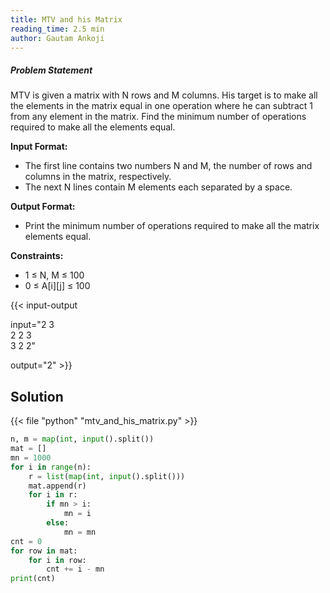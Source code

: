 ```yaml
---
title: MTV and his Matrix
reading_time: 2.5 min
author: Gautam Ankoji
---
```


##### Problem Statement

MTV is given a matrix with N rows and M columns. His target is to make all the elements in the matrix equal in one operation where he can subtract 1 from any element in the matrix. Find the minimum number of operations required to make all the elements equal.

**Input Format:**

* The first line contains two numbers N and M, the number of rows and columns in the matrix, respectively.
* The next N lines contain M elements each separated by a space.

**Output Format:**

* Print the minimum number of operations required to make all the matrix elements equal.

**Constraints:**

* 1 ≤ N, M ≤ 100
* 0 ≤ A[i][j] ≤ 100

{{< input-output

input="2 3</br>2 2 3</br>3 2 2"

output="2" >}}

## Solution

<!-- **Approach:** -->

{{< file "python" "mtv_and_his_matrix.py" >}}

```py
n, m = map(int, input().split())
mat = []
mn = 1000
for i in range(n):
    r = list(map(int, input().split()))
    mat.append(r)
    for i in r:
        if mn > i:
            mn = i
        else:
            mn = mn
cnt = 0
for row in mat:
    for i in row:
        cnt += i - mn
print(cnt)
```

